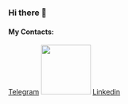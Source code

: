 ### Hi there 👋

#### My Contacts:

[Telegram](https://t.me/melikovgraf) <img src="https://github.com/MelikovGraf/MelikovGraf/assets/98654937/f0eb03dc-afd7-42ee-b645-474af8b692fa" width="100">
[Linkedin](https://www.linkedin.com/in/graf-melikov-a0192927b/) 
<!--
**MelikovGraf/MelikovGraf** is a ✨ _special_ ✨ repository because its `README.md` (this file) appears on your GitHub profile.

Here are some ideas to get you started:

- 🔭 I’m currently working on ...
- 🌱 I’m currently learning ...
- 👯 I’m looking to collaborate on ...
- 🤔 I’m looking for help with ...
- 💬 Ask me about ...
- 📫 How to reach me: ...
- 😄 Pronouns: ...
- ⚡ Fun fact: ...
-->
